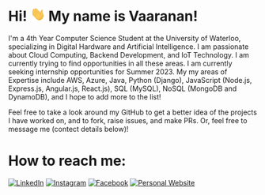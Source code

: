 <h1> Hi! <img src="https://raw.githubusercontent.com/ABSphreak/ABSphreak/master/gifs/Hi.gif" width="30px"> My name is Vaaranan! </h1>

<p>
I'm a 4th Year Computer Science Student at the University of Waterloo, specializing in Digital Hardware and Artificial Intelligence. I am passionate about Cloud Computing, Backend Development, and IoT Technology. I am currently trying to find opportunities in all these areas. I am currently seeking internship opportunities for Summer 2023. My my areas of Expertise include AWS, Azure, Java, Python (Django), JavaScript (Node.js, Express.js, Angular.js, React.js), SQL (MySQL), NoSQL (MongoDB and DynamoDB), and I hope to add more to the list! 
</p>
<p>
Feel free to take a look around my GitHub to get a better idea of the projects I have worked on, and to fork, raise issues, and make PRs. Or, feel free to message me (contect details below)!
</p>


<!--<img align="center" src="https://github-readme-stats.vercel.app/api?username=vaaranan-y&include_all_commits=true&count_private=true&show_icons=true&line_height=20&title_color=0096FF&icon_color=89CFF0&text_color=D3D3D3&bg_color=0,000000,152238" alt="My Github Stats">-->

<h1> How to reach me: </h1>
<a href="https://www.linkedin.com/in/vyogalin" target="_blank"><img src="https://img.shields.io/badge/LinkedIn-%230077B5.svg?&style=flat-square&logo=linkedin&logoColor=white" alt="LinkedIn"></a>
<a href="https://www.instagram.com/vaaranan_" target="_blank"><img src="https://img.shields.io/badge/Instagram-%23E4405F.svg?&style=flat-square&logo=instagram&logoColor=white" alt="Instagram"></a>
<a href="https://www.facebook.com/vaaranan.yogalingam" target="_blank"><img src="https://img.shields.io/badge/Facebook-%231877F2.svg?&style=flat-square&logo=facebook&logoColor=white" alt="Facebook"></a>
<a href="https://vyogalin.netlify.app/" target="_blank"><img src="https://img.shields.io/badge/-Personal Website-blueviolet" alt="Personal Website"></a>
